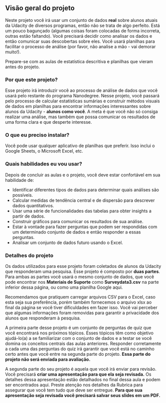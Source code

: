 ## Visão geral do projeto
Neste projeto você irá usar um conjunto de dados **real** sobre alunos atuais da Udacity de diversos programas, então não se trata de algo perfeito. Está um pouco bagunçado (algumas coisas foram colocadas de forma incorreta, outras estão faltando). Você precisará decidir como analisar os dados e então comunicar suas descobertas sobre eles. Você usará planilhas para facilitar o processo de análise (por favor, não analise a mão - vai demorar muito!).

Prepare-se com as aulas de estatística descritiva e planilhas que vieram antes do projeto.

### Por que este projeto?
Esse projeto irá introduzir você ao processo de análise de dados que você usará pelo restante do programa Nanodegree. Nesse projeto, você passará pelo processo de calcular estatísticas sumárias e construir métodos visuais de dados em planilhas para encontrar informações interessantes sobre alunos da Udacity - **alunos como você**. A meta é que você não só consiga realizar uma análise, mas também que possa comunicar os resultados de uma forma clara e que desperte interesse.

### O que eu preciso instalar?
Você pode usar qualquer aplicativo de planilhas que preferir. Isso inclui o Google Sheets, o Microsoft Excel, etc.

### Quais habilidades eu vou usar?
Depois de concluir as aulas e o projeto, você deve estar confortável em sua habilidade de:

- Identificar diferentes tipos de dados para determinar quais análises são possíveis.
-  Calcular medidas de tendência central e de dispersão para descrever dados quantitativos.
-  Usar uma série de funcionalidades das tabelas para obter insights a partir de dados.
-  Construir gráficos para comunicar os resultados de sua análise.
-  Estar à vontade para fazer perguntas que podem ser respondidas com um determinado conjunto de dados e então responder a essas perguntas.
-  Analisar um conjunto de dados futuro usando o Excel.

### Detalhes do projeto
Os dados utilizados para esse projeto foram coletados de alunos da Udacity que responderam uma pesquisa. Esse projeto é composto por **duas partes**. Para ambas as partes você usará o mesmo conjunto de dados, que você pode encontrar nos **Materiais de Suporte** como **Surveydata3.csv** na parte inferior dessa página, ou como uma planilha Google aqui.

Recomendamos que pratiquem carregar arquivos CSV para o Excel, caso esta seja sua preferência, porém também fornecemos o arquivo xlsx ao final da página se você tiver dificuldades em fazer isso. Você vai perceber que algumas informações foram removidas para garantir a privacidade dos alunos que responderam à pesquisa.

A primeira parte desse projeto é um conjunto de perguntas de quiz que você encontrará nos próximos tópicos. Esses tópicos têm como objetivo ajudá-lo(a) a se familiarizar com o conjunto de dados e a testar se você domina os conceitos centrais das aulas anteriores. Responder corretamente a cada uma das perguntas do quiz irá garantir que você está no caminho certo antes que você entre na segunda parte do projeto. **Essa parte do projeto não será enviada para avaliação.**


A segunda parte do seu projeto é aquela que você irá enviar para revisão. Você precisará **criar uma apresentação para que ela seja revisada.** Os detalhes dessa apresentação estão detalhados no final dessa aula e podem ser encontrados aqui. Preste atenção nos detalhes da Rubrica para assegurar que você tem tudo que deve ser entregue. **Para que sua apresentação seja revisada você precisará salvar seus slides em um PDF.**